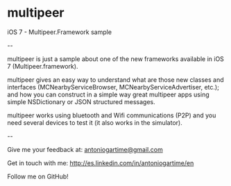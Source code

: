 multipeer
=========

iOS 7 - Multipeer.Framework sample

--

multipeer is just a sample about one of the new frameworks available in iOS 7 (Multipeer.framework).

multipeer gives an easy way to understand what are those new classes and interfaces (MCNearbyServiceBrowser, MCNearbyServiceAdvertiser, etc.); and how you can construct in a simple way great multipeer apps using simple NSDictionary or JSON structured messages.

multipeer works using bluetooth and Wifi communications (P2P) and you need several devices to test it (it also works in the simulator).

--

Give me your feedback at: antoniogartime@gmail.com

Get in touch with me: http://es.linkedin.com/in/antoniogartime/en

Follow me on GitHub!
